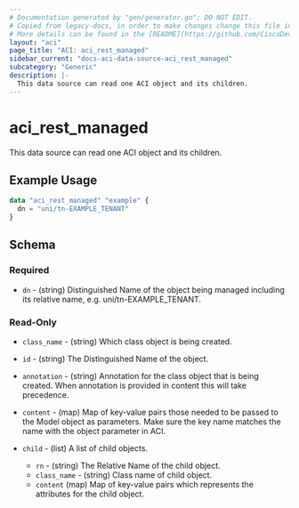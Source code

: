 ```yaml
---
# Documentation generated by "gen/generator.go"; DO NOT EDIT.
# Copied from legacy-docs, in order to make changes change this file in legacy-docs and execute `go generate` from the repository root.
# More details can be found in the [README](https://github.com/CiscoDevNet/terraform-provider-aci/blob/master/README.md).
layout: "aci"
page_title: "ACI: aci_rest_managed"
sidebar_current: "docs-aci-data-source-aci_rest_managed"
subcategory: "Generic"
description: |-
  This data source can read one ACI object and its children.
---
```


# aci_rest_managed #

This data source can read one ACI object and its children.

## Example Usage ##

```terraform
data "aci_rest_managed" "example" {
  dn = "uni/tn-EXAMPLE_TENANT"
}
```

## Schema ##

### Required ###

* `dn` - (string) Distinguished Name of the object being managed including its relative name, e.g. uni/tn-EXAMPLE_TENANT.

### Read-Only ###

* `class_name` - (string) Which class object is being created.
* `id` - (string) The Distinguished Name of the object.
* `annotation` - (string) Annotation for the class object that is being created. When annotation is provided in content this will take precedence.
* `content` - (map) Map of key-value pairs those needed to be passed to the Model object as parameters. Make sure the key name matches the name with the object parameter in ACI.

* `child` - (list) A list of child objects.
  * `rn` - (string) The Relative Name of the child object.
  * `class_name` - (string) Class name of child object.
  * `content` (map) Map of key-value pairs which represents the attributes for the child object.
